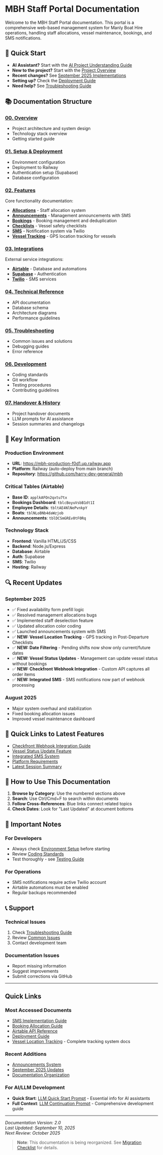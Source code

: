 # MBH Staff Portal Documentation

Welcome to the MBH Staff Portal documentation. This portal is a comprehensive web-based management system for Manly Boat Hire operations, handling staff allocations, vessel maintenance, bookings, and SMS notifications.

## 🚀 Quick Start

- **AI Assistant?** Start with the [AI Project Understanding Guide](./AI_PROJECT_UNDERSTANDING_GUIDE.md)
- **New to the project?** Start with the [Project Overview](./00-overview/project-overview.md)
- **Recent changes?** See [September 2025 Implementations](./SEPTEMBER_2025_IMPLEMENTATIONS.md)
- **Setting up?** Check the [Deployment Guide](./01-setup/deployment-guide.md)
- **Need help?** See [Troubleshooting Guide](./05-troubleshooting/common-issues.md)

## 📚 Documentation Structure

### [00. Overview](./00-overview/)
- Project architecture and system design
- Technology stack overview
- Getting started guide

### [01. Setup & Deployment](./01-setup/)
- Environment configuration
- Deployment to Railway
- Authentication setup (Supabase)
- Database configuration

### [02. Features](./02-features/)
Core functionality documentation:
- **[Allocations](./02-features/allocations/)** - Staff allocation system
- **[Announcements](./02-features/announcements/)** - Management announcements with SMS
- **[Bookings](./02-features/bookings/)** - Booking management and deduplication
- **[Checklists](./02-features/checklists/)** - Vessel safety checklists
- **[SMS](./02-features/sms/)** - Notification system via Twilio
- **[Vessel Tracking](./02-features/vessel-tracking/)** - GPS location tracking for vessels

### [03. Integrations](./03-integrations/)
External service integrations:
- **[Airtable](./03-integrations/airtable/)** - Database and automations
- **[Supabase](./03-integrations/supabase/)** - Authentication
- **[Twilio](./03-integrations/twilio/)** - SMS services

### [04. Technical Reference](./04-technical/)
- API documentation
- Database schema
- Architecture diagrams
- Performance guidelines

### [05. Troubleshooting](./05-troubleshooting/)
- Common issues and solutions
- Debugging guides
- Error reference

### [06. Development](./06-development/)
- Coding standards
- Git workflow
- Testing procedures
- Contributing guidelines

### [07. Handover & History](./07-handover/)
- Project handover documents
- LLM prompts for AI assistance
- Session summaries and changelogs

## 🔑 Key Information

### Production Environment
- **URL**: https://mbh-production-f0d1.up.railway.app
- **Platform**: Railway (auto-deploy from main branch)
- **Repository**: https://github.com/harry-dev-general/mbh

### Critical Tables (Airtable)
- **Base ID**: `applkAFOn2qxtu7tx`
- **Bookings Dashboard**: `tblcBoyuVsbB1dt1I`
- **Employee Details**: `tbltAE4NlNePvnkpY`
- **Boats**: `tblNLoBNb4daWzjob`
- **Announcements**: `tblDCSmGREv0tF0Rq`

### Technology Stack
- **Frontend**: Vanilla HTML/JS/CSS
- **Backend**: Node.js/Express
- **Database**: Airtable
- **Auth**: Supabase
- **SMS**: Twilio
- **Hosting**: Railway

## 🔍 Recent Updates

### September 2025
- ✅ Fixed availability form prefill logic
- ✅ Resolved management allocations bugs
- ✅ Implemented staff deselection feature
- ✅ Updated allocation color coding
- ✅ Launched announcements system with SMS
- ✅ **NEW: Vessel Location Tracking** - GPS tracking in Post-Departure Checklists
- ✅ **NEW: Date Filtering** - Pending shifts now show only current/future dates
- ✅ **NEW: Vessel Status Updates** - Management can update vessel status without bookings
- ✅ **NEW: Checkfront Webhook Integration** - Custom API captures all order items
- ✅ **NEW: Integrated SMS** - SMS notifications now part of webhook processing

### August 2025
- Major system overhaul and stabilization
- Fixed booking allocation issues
- Improved vessel maintenance dashboard

## 📌 Quick Links to Latest Features

- [Checkfront Webhook Integration Guide](./03-integrations/checkfront/WEBHOOK_INTEGRATION.md)
- [Vessel Status Update Feature](./02-features/vessel-maintenance/STATUS_UPDATE_FEATURE.md)
- [Integrated SMS System](./02-features/sms/INTEGRATED_WEBHOOK_SMS.md)
- [Platform Requirements](./04-technical/PLATFORM_REQUIREMENTS_2025.md)
- [Latest Session Summary](./07-handover/session-summaries/SEPTEMBER_16_2025_COMPREHENSIVE_UPDATE.md)

## 📖 How to Use This Documentation

1. **Browse by Category**: Use the numbered sections above
2. **Search**: Use Ctrl/Cmd+F to search within documents
3. **Follow Cross-References**: Blue links connect related topics
4. **Check Dates**: Look for "Last Updated" at document bottoms

## 🚨 Important Notes

### For Developers
- Always check [Environment Setup](./01-setup/environment-setup.md) before starting
- Review [Coding Standards](./06-development/coding-standards.md)
- Test thoroughly - see [Testing Guide](./06-development/testing-guide.md)

### For Operations
- SMS notifications require active Twilio account
- Airtable automations must be enabled
- Regular backups recommended

## 📞 Support

### Technical Issues
1. Check [Troubleshooting Guide](./05-troubleshooting/)
2. Review [Common Issues](./05-troubleshooting/common-issues.md)
3. Contact development team

### Documentation Issues
- Report missing information
- Suggest improvements
- Submit corrections via GitHub

---

## Quick Links

### Most Accessed Documents
- [SMS Implementation Guide](./02-features/sms/comprehensive-guide.md)
- [Booking Allocation Guide](./02-features/allocations/allocation-guide.md)
- [Airtable API Reference](./03-integrations/airtable/api-reference.md)
- [Deployment Guide](./01-setup/deployment-guide.md)
- [Vessel Location Tracking](./00-overview/VESSEL_TRACKING_INDEX.md) - Complete tracking system docs

### Recent Additions
- [Announcements System](./02-features/announcements/implementation-guide.md)
- [September 2025 Updates](./07-handover/session-summaries/september-2025.md)
- [Documentation Organization](./DOCUMENTATION_ORGANIZATION_REPORT.md)

### For AI/LLM Development
- **Quick Start**: [LLM Quick Start Prompt](./LLM_QUICK_START_PROMPT.md) - Essential info for AI assistants
- **Full Context**: [LLM Continuation Prompt](./LLM_CONTINUATION_PROMPT.md) - Comprehensive development guide

---

*Documentation Version: 2.0*  
*Last Updated: September 10, 2025*  
*Next Review: October 2025*

> **Note**: This documentation is being reorganized. See [Migration Checklist](./DOCUMENTATION_MIGRATION_CHECKLIST.md) for details.
